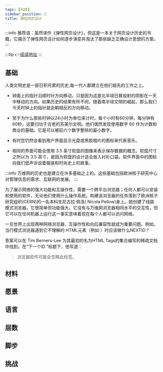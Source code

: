 ```yaml
---
tags: [科技]
sidebar_position: 2
title: 弹性网页设计
---
```


:::info
推荐语：虽然译作《弹性网页设计》，但这是一本关于网页设计历史的书籍，它揭示了弹性网页设计如何逐步演变并淘汰了那些缺乏正确设计思想的方案。
:::

:::tip
👉[阅读地址](https://resilientwebdesign.com/)
:::


## 基础

人类文明史是一部日积月累的历史,每一代人都建立在他们祖先的工作之上。

- 钟面上的指针沿顺时针方向移动，只是因为这是北半球日晷投射的阴影在一天中移动的方向。如果历史的结果有所不同，随着南半球文明的崛起，那么我们今天时钟上的指针就会朝相反的方向移动。

- 至于为什么那些时钟以24小时为单位来计时，每个小时有60分钟，每分钟有60秒，这要归功于古老的苏美尔文明。他们偶然发现使用数字 60 作为计数和商业的基础。它是可以被前六个数字整除的最小数字。

- 有时您仍然会看到用户界面显示光盘或黑胶唱片的图标来代表音乐。

- 相同的界面可能会使用 3.5 英寸软盘的图像来表示保存数据的概念。软盘尺寸之所以为 3.5 英寸，是因为软盘的设计适合放入衬衫口袋。软件界面中的图标向我们低声诉说着服装和时尚史上的故事。

:::info
万维网的历史也是建立在许多基础之上的。这些基础包括欧洲核子研究中心对管理信息的需求、互联网的发展。
:::

为了展示网络的强大功能和互操作性，需要一个跨平台浏览器；任何人都可以安装和使用的软件，无论他们使用什么操作系统。构建该浏览器的任务落到了欧洲核子研究组织(CERN)的一名本科生尼古拉·佩洛( Nicola Pellow)身上。她创建了线路模式浏览器。它很简单但功能强大。它没有与万维网浏览器相同水平的交互性，但它可以在任何机器上运行这一事实意味着现在每个人都可以访问网络。

一旦世界上出现两种网络浏览器，互操作性和向后兼容性就成为重要问题。例如，当行模式浏览器遇到它不理解的 HTML元素（例如 ）时应该做什么NEXTID？

答案可以在 Tim Berners-Lee 为其最初的名为HTML Tags的集合编写的稀疏文档中找到。在“下一个ID ”标题下，他写道：

> 浏览器软件可能会忽略此标签。

## 材料

## 愿景

## 语言

## 层数

## 脚步

## 挑战